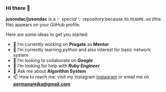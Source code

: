 ### Hi there 👋


**jusondac/jusondac** is a ✨ _special_ ✨ repository because its `README.md` (this file) appears on your GitHub profile.

Here are some ideas to get you started:

- 🔭 I’m currently working on **Progate** as **Mentor**
- 🌱 I’m currently learning *python* and also interest for basic network system
- 👯 I’m looking to collaborate on ***Google***
- 🤔 I’m looking for help with ***Ruby Engineer***
- 💬 Ask me about **Algorithm System**
- 📫 How to reach me: visit my instagram [instagram](https://www.instagram.com/promdeus_/) or email me on **permanarejka@gmail.com**


